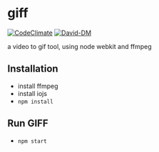 # giff
[![CodeClimate](https://codeclimate.com/github/ChristianMurphy/giff.png)](https://codeclimate.com/github/ChristianMurphy/giff)
[![David-DM](https://david-dm.org/ChristianMurphy/giff.svg)](https://david-dm.org/ChristianMurphy/giff)

a video to gif tool, using node webkit and ffmpeg

## Installation
* install ffmpeg
* install iojs
* `npm install`

## Run GIFF
* `npm start`
